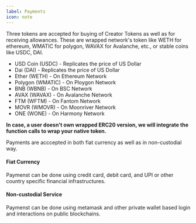 ```yaml
---
label: Payments
icon: note
---
```



Three tokens are accepted for buying of Creator Tokens as well as for receiving allowances.
These are wrapped network's token like WETH for ethereum, WMATIC for polygon, WAVAX for Avalanche, etc., or stable coins like USDC, DAI.

 - USD Coin (USDC) - Replicates the price of US Dollar
 - Dai (DAI) - Replicates the price of US Dollar
 - Ether (WETH) - On Ethereum Network
 - Polygon (WMATIC) - On Ploygon Network
 - BNB (WBNB) - On BSC Network
 - AVAX (WAVAX) - On Avalanche Network
 - FTM (WFTM) - On Fantom Network
 - MOVR (WMOVR) - On Moonriver Network
 - ONE (WONE) - On Harmony Network

**In case, a user doesn't own wrapped ERC20 version, we will integrate the function calls to wrap your native token.**

Payments are acccepted in both fiat currency as well as in non-custodial way. 

#### Fiat Currency
Paymenst can be done using credit card, debit card, and UPI or other country specific financial infrastructures. 

#### Non-custodial Service
Paymenst can be done using metamask and other private wallet based login and interactions on public blockchains.
